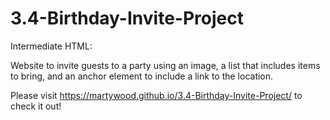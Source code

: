 # 3.4-Birthday-Invite-Project
Intermediate HTML:

Website to invite guests to a party using an image, a list that includes items to bring, and an anchor element to include a link to the location.

Please visit https://martywood.github.io/3.4-Birthday-Invite-Project/ to check it out!
